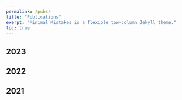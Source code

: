 ```yaml
---
permalink: /pubs/
title: "Publications"
exerpt: "Minimal Mistakes is a flexible tow-column Jekyll theme."
toc: true
--- 
```


## 2023

## 2022

## 2021